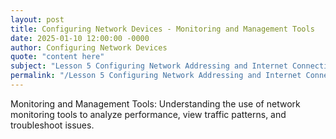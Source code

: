 ```yaml
---
layout: post
title: Configuring Network Devices - Monitoring and Management Tools
date: 2025-01-10 12:00:00 -0000
author: Configuring Network Devices
quote: "content here"
subject: "Lesson 5 Configuring Network Addressing and Internet Connections"
permalink: "/Lesson 5 Configuring Network Addressing and Internet Connections/Configuring Network Devices/Configuring Network Devices - Monitoring and Management Tools"
---
```


Monitoring and Management Tools: Understanding the use of network monitoring tools to analyze performance, view traffic patterns, and troubleshoot issues.
